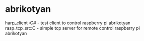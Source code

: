 # abrikotyan

harp_client :C# - test client to control raspberry pi abrikotyan
rasp_tcp_src:C - simple tcp server for remote control raspberry pi abrikotyan

